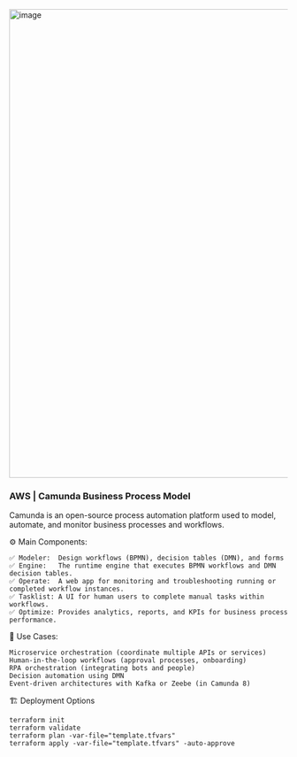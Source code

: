 <img width="1541" height="847" alt="image" src="https://github.com/user-attachments/assets/1b7c6147-b04f-456d-bd11-a3b37bad9bda" />



###  AWS | Camunda Business Process Model
Camunda is an open-source process automation platform used to model, automate, and monitor business processes and workflows.

⚙️ Main Components:
```
✅ Modeler:  Design workflows (BPMN), decision tables (DMN), and forms
✅ Engine:   The runtime engine that executes BPMN workflows and DMN decision tables.
✅ Operate:  A web app for monitoring and troubleshooting running or completed workflow instances.
✅ Tasklist: A UI for human users to complete manual tasks within workflows.
✅ Optimize: Provides analytics, reports, and KPIs for business process performance.
```

🚀 Use Cases:
```
Microservice orchestration (coordinate multiple APIs or services)
Human-in-the-loop workflows (approval processes, onboarding)
RPA orchestration (integrating bots and people)
Decision automation using DMN
Event-driven architectures with Kafka or Zeebe (in Camunda 8)
```

🏗️ Deployment Options
```
terraform init
terraform validate
terraform plan -var-file="template.tfvars"
terraform apply -var-file="template.tfvars" -auto-approve
```
